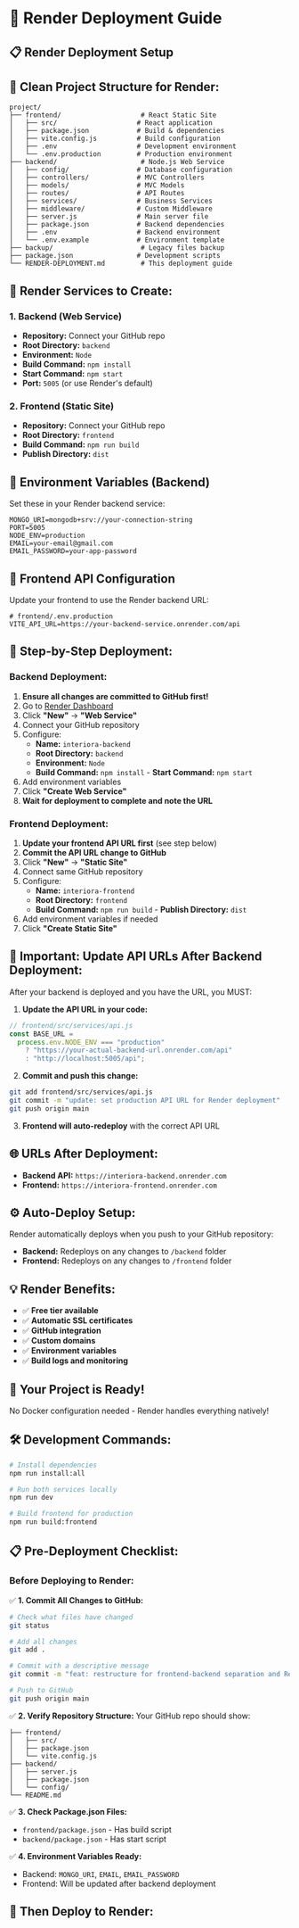 # 🚀 Render Deployment Guide

## 📋 **Render Deployment Setup**

## 📁 **Clean Project Structure for Render:**

```
project/
├── frontend/                    # React Static Site
│   ├── src/                    # React application
│   ├── package.json            # Build & dependencies
│   ├── vite.config.js          # Build configuration
│   ├── .env                    # Development environment
│   └── .env.production         # Production environment
├── backend/                     # Node.js Web Service
│   ├── config/                 # Database configuration
│   ├── controllers/            # MVC Controllers
│   ├── models/                 # MVC Models
│   ├── routes/                 # API Routes
│   ├── services/               # Business Services
│   ├── middleware/             # Custom Middleware
│   ├── server.js               # Main server file
│   ├── package.json            # Backend dependencies
│   ├── .env                    # Backend environment
│   └── .env.example            # Environment template
├── backup/                      # Legacy files backup
├── package.json                # Development scripts
└── RENDER-DEPLOYMENT.md         # This deployment guide
```

## 🎯 **Render Services to Create:**

### **1. Backend (Web Service)**

- **Repository:** Connect your GitHub repo
- **Root Directory:** `backend`
- **Environment:** `Node`
- **Build Command:** `npm install`
- **Start Command:** `npm start`
- **Port:** `5005` (or use Render's default)

### **2. Frontend (Static Site)**

- **Repository:** Connect your GitHub repo
- **Root Directory:** `frontend`
- **Build Command:** `npm run build`
- **Publish Directory:** `dist`

## 🔧 **Environment Variables (Backend)**

Set these in your Render backend service:

```env
MONGO_URI=mongodb+srv://your-connection-string
PORT=5005
NODE_ENV=production
EMAIL=your-email@gmail.com
EMAIL_PASSWORD=your-app-password
```

## 🔗 **Frontend API Configuration**

Update your frontend to use the Render backend URL:

```env
# frontend/.env.production
VITE_API_URL=https://your-backend-service.onrender.com/api
```

## 📝 **Step-by-Step Deployment:**

### **Backend Deployment:**

1. **Ensure all changes are committed to GitHub first!**
2. Go to [Render Dashboard](https://dashboard.render.com)
3. Click **"New"** → **"Web Service"**
4. Connect your GitHub repository
5. Configure:
   - **Name:** `interiora-backend`
   - **Root Directory:** `backend`
   - **Environment:** `Node`
   - **Build Command:** `npm install` - **Start Command:** `npm start`
6. Add environment variables
7. Click **"Create Web Service"**
8. **Wait for deployment to complete and note the URL**

### **Frontend Deployment:**

1. **Update your frontend API URL first** (see step below)
2. **Commit the API URL change to GitHub**
3. Click **"New"** → **"Static Site"**
4. Connect same GitHub repository
5. Configure:
   - **Name:** `interiora-frontend`
   - **Root Directory:** `frontend`
   - **Build Command:** `npm run build` - **Publish Directory:** `dist`
6. Add environment variables if needed
7. Click **"Create Static Site"**

## 🔄 **Important: Update API URLs After Backend Deployment:**

After your backend is deployed and you have the URL, you MUST:

1. **Update the API URL in your code:**

```javascript
// frontend/src/services/api.js
const BASE_URL =
  process.env.NODE_ENV === "production"
    ? "https://your-actual-backend-url.onrender.com/api"
    : "http://localhost:5005/api";
```

2. **Commit and push this change:**

```bash
git add frontend/src/services/api.js
git commit -m "update: set production API URL for Render deployment"
git push origin main
```

3. **Frontend will auto-redeploy** with the correct API URL

## 🌐 **URLs After Deployment:**

- **Backend API:** `https://interiora-backend.onrender.com`
- **Frontend:** `https://interiora-frontend.onrender.com`

## ⚙️ **Auto-Deploy Setup:**

Render automatically deploys when you push to your GitHub repository:

- **Backend:** Redeploys on any changes to `/backend` folder
- **Frontend:** Redeploys on any changes to `/frontend` folder

## 💡 **Render Benefits:**

- ✅ **Free tier available**
- ✅ **Automatic SSL certificates**
- ✅ **GitHub integration**
- ✅ **Custom domains**
- ✅ **Environment variables**
- ✅ **Build logs and monitoring**

## 🚀 **Your Project is Ready!**

No Docker configuration needed - Render handles everything natively!

## 🛠️ **Development Commands:**

```bash
# Install dependencies
npm run install:all

# Run both services locally
npm run dev

# Build frontend for production
npm run build:frontend
```

## 📋 **Pre-Deployment Checklist:**

### **Before Deploying to Render:**

✅ **1. Commit All Changes to GitHub:**

```bash
# Check what files have changed
git status

# Add all changes
git add .

# Commit with a descriptive message
git commit -m "feat: restructure for frontend-backend separation and Render deployment"

# Push to GitHub
git push origin main
```

✅ **2. Verify Repository Structure:**
Your GitHub repo should show:

```
├── frontend/
│   ├── src/
│   ├── package.json
│   └── vite.config.js
├── backend/
│   ├── server.js
│   ├── package.json
│   └── config/
└── README.md
```

✅ **3. Check Package.json Files:**

- `frontend/package.json` - Has build script
- `backend/package.json` - Has start script

✅ **4. Environment Variables Ready:**

- Backend: `MONGO_URI`, `EMAIL`, `EMAIL_PASSWORD`
- Frontend: Will be updated after backend deployment

## 🚀 **Then Deploy to Render:**
